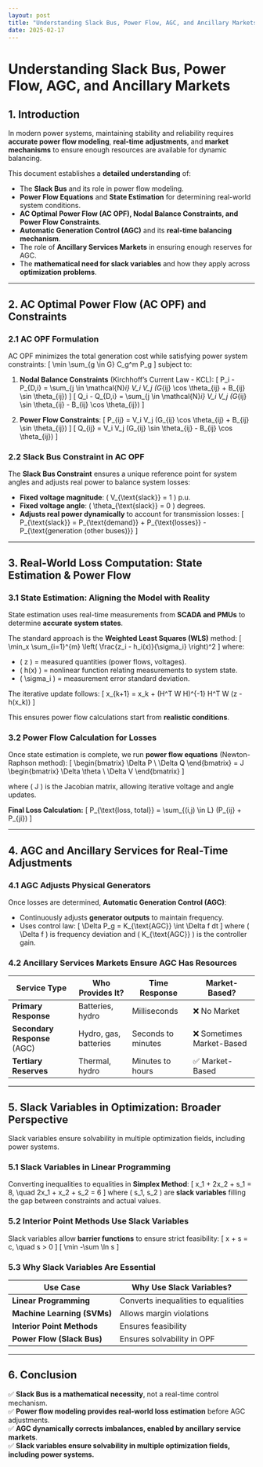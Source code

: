 ```yaml
---
layout: post
title: "Understanding Slack Bus, Power Flow, AGC, and Ancillary Markets"
date: 2025-02-17
---
```



<script type="text/javascript" async
  src="https://cdnjs.cloudflare.com/ajax/libs/mathjax/2.7.7/MathJax.js?config=TeX-MML-AM_CHTML">
</script>

# **Understanding Slack Bus, Power Flow, AGC, and Ancillary Markets**

## **1. Introduction**
In modern power systems, maintaining stability and reliability requires **accurate power flow modeling**, **real-time adjustments**, and **market mechanisms** to ensure enough resources are available for dynamic balancing.

This document establishes a **detailed understanding** of:
- The **Slack Bus** and its role in power flow modeling.
- **Power Flow Equations** and **State Estimation** for determining real-world system conditions.
- **AC Optimal Power Flow (AC OPF), Nodal Balance Constraints, and Power Flow Constraints**.
- **Automatic Generation Control (AGC)** and its **real-time balancing mechanism**.
- The role of **Ancillary Services Markets** in ensuring enough reserves for AGC.
- The **mathematical need for slack variables** and how they apply across **optimization problems**.

---

## **2. AC Optimal Power Flow (AC OPF) and Constraints**

### **2.1 AC OPF Formulation**
AC OPF minimizes the total generation cost while satisfying power system constraints:
\[
\min \sum_{g \in G} C_g^m P_g
\]
subject to:

1. **Nodal Balance Constraints** (Kirchhoff’s Current Law - KCL):
   \[
   P_i - P_{D,i} = \sum_{j \in \mathcal{N}_i} V_i V_j (G_{ij} \cos \theta_{ij} + B_{ij} \sin \theta_{ij})
   \]
   \[
   Q_i - Q_{D,i} = \sum_{j \in \mathcal{N}_i} V_i V_j (G_{ij} \sin \theta_{ij} - B_{ij} \cos \theta_{ij})
   \]

2. **Power Flow Constraints**:
   \[
   P_{ij} = V_i V_j (G_{ij} \cos \theta_{ij} + B_{ij} \sin \theta_{ij})
   \]
   \[
   Q_{ij} = V_i V_j (G_{ij} \sin \theta_{ij} - B_{ij} \cos \theta_{ij})
   \]

### **2.2 Slack Bus Constraint in AC OPF**
The **Slack Bus Constraint** ensures a unique reference point for system angles and adjusts real power to balance system losses:

- **Fixed voltage magnitude**: \( V_{\text{slack}} = 1 \) p.u.
- **Fixed voltage angle**: \( \theta_{\text{slack}} = 0 \) degrees.
- **Adjusts real power dynamically** to account for transmission losses:
  \[
  P_{\text{slack}} = P_{\text{demand}} + P_{\text{losses}} - P_{\text{generation (other buses)}}
  \]

---

## **3. Real-World Loss Computation: State Estimation & Power Flow**

### **3.1 State Estimation: Aligning the Model with Reality**
State estimation uses real-time measurements from **SCADA and PMUs** to determine **accurate system states**.

The standard approach is the **Weighted Least Squares (WLS)** method:
\[
\min_x \sum_{i=1}^{m} \left( \frac{z_i - h_i(x)}{\sigma_i} \right)^2
\]
where:
- \( z \) = measured quantities (power flows, voltages).
- \( h(x) \) = nonlinear function relating measurements to system state.
- \( \sigma_i \) = measurement error standard deviation.

The iterative update follows:
\[
 x_{k+1} = x_k + (H^T W H)^{-1} H^T W (z - h(x_k))
\]

This ensures power flow calculations start from **realistic conditions**.

### **3.2 Power Flow Calculation for Losses**
Once state estimation is complete, we run **power flow equations** (Newton-Raphson method):
\[
\begin{bmatrix}
\Delta P \\ \Delta Q
\end{bmatrix} =
J
\begin{bmatrix}
\Delta \theta \\ \Delta V
\end{bmatrix}
\]

where \( J \) is the Jacobian matrix, allowing iterative voltage and angle updates.

**Final Loss Calculation:**
\[
P_{\text{loss, total}} = \sum_{(i,j) \in L} (P_{ij} + P_{ji})
\]

---

## **4. AGC and Ancillary Services for Real-Time Adjustments**

### **4.1 AGC Adjusts Physical Generators**
Once losses are determined, **Automatic Generation Control (AGC)**:
- Continuously adjusts **generator outputs** to maintain frequency.
- Uses control law:
\[
\Delta P_g = K_{\text{AGC}} \int \Delta f dt
\]
where \( \Delta f \) is frequency deviation and \( K_{\text{AGC}} \) is the controller gain.

### **4.2 Ancillary Services Markets Ensure AGC Has Resources**
| **Service Type**        | **Who Provides It?**       | **Time Response**   | **Market-Based?**   |
|------------------------|--------------------------|---------------------|---------------------|
| **Primary Response**   | Batteries, hydro        | Milliseconds       | ❌ No Market       |
| **Secondary Response** (AGC) | Hydro, gas, batteries | Seconds to minutes | ❌ Sometimes Market-Based |
| **Tertiary Reserves**  | Thermal, hydro         | Minutes to hours    | ✅ Market-Based    |

---

## **5. Slack Variables in Optimization: Broader Perspective**
Slack variables ensure solvability in multiple optimization fields, including power systems.

### **5.1 Slack Variables in Linear Programming**
Converting inequalities to equalities in **Simplex Method**:
\[
 x_1 + 2x_2 + s_1 = 8, \quad 2x_1 + x_2 + s_2 = 6
\]
where \( s_1, s_2 \) are **slack variables** filling the gap between constraints and actual values.

### **5.2 Interior Point Methods Use Slack Variables**
Slack variables allow **barrier functions** to ensure strict feasibility:
\[
 x + s = c, \quad s > 0
\]
\[
\min -\sum \ln s
\]

### **5.3 Why Slack Variables Are Essential**
| **Use Case**             | **Why Use Slack Variables?**                     |
|-------------------------|------------------------------------------------|
| **Linear Programming**  | Converts inequalities to equalities            |
| **Machine Learning (SVMs)** | Allows margin violations                   |
| **Interior Point Methods** | Ensures feasibility                        |
| **Power Flow (Slack Bus)** | Ensures solvability in OPF                   |

---

## **6. Conclusion**
✅ **Slack Bus is a mathematical necessity**, not a real-time control mechanism.  
✅ **Power flow modeling provides real-world loss estimation** before AGC adjustments.  
✅ **AGC dynamically corrects imbalances, enabled by ancillary service markets**.  
✅ **Slack variables ensure solvability in multiple optimization fields, including power systems.**

